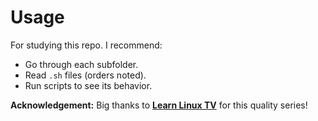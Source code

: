 # Usage

For studying this repo. I recommend:

- Go through each subfolder.
- Read `.sh` files (orders noted).
- Run scripts to see its behavior.

**Acknowledgement:** Big thanks to **[Learn Linux TV](https://www.youtube.com/@LearnLinuxTV)** for this quality series!